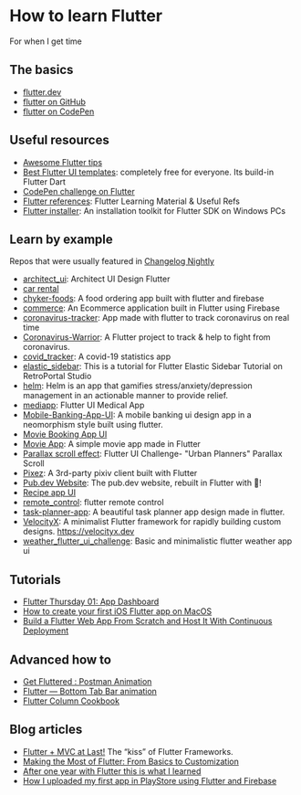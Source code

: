 # How to learn Flutter
For when I get time

## The basics

- [flutter.dev](https://flutter.dev/)
- [flutter on GitHub](https://github.com/flutter/flutter)
- [flutter on CodePen](https://codepen.io/flutter)

## Useful resources

- [Awesome Flutter tips](https://github.com/erluxman/awesomefluttertips)
- [Best Flutter UI templates](https://github.com/mitesh77/Best-Flutter-UI-Templates): completely free for everyone. Its build-in Flutter Dart
- [CodePen challenge on Flutter](https://codepen.io/challenges/2020/july/)
- [Flutter references](https://github.com/SaltySpaghetti/flutter-references): Flutter Learning Material & Useful Refs
- [Flutter installer](https://github.com/sampathbalivada/flutter_installer): An installation toolkit for Flutter SDK on Windows PCs

## Learn by example
Repos that were usually featured in [Changelog Nightly](https://changelog.com/nightly)

- [architect_ui](https://github.com/kawal7415/architect_ui): Architect UI Design Flutter
- [car rental](https://github.com/gerfagerfa/car_rental)
- [chyker-foods](https://github.com/OLayemii/chyker-foods): A food ordering app built with flutter and firebase
- [commerce](https://github.com/ashishrawat2911/flutter_commerce): An Ecommerce application built in Flutter using Firebase
- [coronavirus-tracker](https://github.com/X-SLAYER/coronavirus-tracker): App made with flutter to track coronavirus on real time
- [Coronavirus-Warrior](https://github.com/iampawan/Coronavirus-Warrior): A Flutter project to track & help to fight from coronavirus.
- [covid_tracker](https://github.com/arafaysaleem/covid_tracker): A covid-19 statistics app
- [elastic_sidebar](https://github.com/letsdoit07/flutter_elastic_sidebar): This is a tutorial for Flutter Elastic Sidebar Tutorial on RetroPortal Studio
- [helm](https://github.com/chuabingquan/helm): Helm is an app that gamifies stress/anxiety/depression management in an actionable manner to provide relief.
- [mediapp](https://github.com/randyvalencia/mediapp): Flutter UI Medical App
- [Mobile-Banking-App-UI](https://github.com/vinothvino42/Mobile-Banking-App-UI): A mobile banking ui design app in a neomorphism style built using flutter.
- [Movie Booking App UI](https://github.com/brinesoftwares/movie-booking-app-ui)
- [Movie App](https://github.com/DaniAlav/movie_app): A simple movie app made in Flutter
- [Parallax scroll effect](https://github.com/pawlik92/flutter_parallax_scroll): Flutter UI Challenge- "Urban Planners" Parallax Scroll
- [Pixez](https://github.com/Notsfsssf/pixez-flutter): A 3rd-party pixiv client built with Flutter
- [Pub.dev Website](https://github.com/Codelessly/FlutterPubWebsite): The pub.dev website, rebuilt in Flutter with 💙!
- [Recipe app UI](https://github.com/abuanwar072/Recipe-App---Flutter-UI)
- [remote_control](https://github.com/simplezhli/flutter_remote_control): flutter remote control
- [task-planner-app](https://github.com/TheAlphaApp/flutter-task-planner-app): A beautiful task planner app design made in flutter.
- [VelocityX](https://github.com/iampawan/VelocityX): A minimalist Flutter framework for rapidly building custom designs. https://velocityx.dev
- [weather_flutter_ui_challenge](https://github.com/mahadydev/weather_flutter_ui_challenge): Basic and minimalistic flutter weather app ui

## Tutorials

- [Flutter Thursday 01: App Dashboard](https://medium.com/@afegbua/flutter-thursday-app-dashboard-565df2aab12c)
- [How to create your first iOS Flutter app on MacOS](https://medium.com/front-end-weekly/how-to-create-your-first-ios-flutter-app-on-macos-7dfa9c3e1962)
- [Build a Flutter Web App From Scratch and Host It With Continuous Deployment](https://medium.com/better-programming/building-flutter-web-app-from-scratch-and-hosting-it-with-continuous-deployment-fde0c20ed711)

## Advanced how to

- [Get Fluttered : Postman Animation](https://itnext.io/get-fluttered-postman-animation-d1760416b680)
- [Flutter — Bottom Tab Bar animation](https://medium.com/@tonyowen/flutter-bottom-tab-bar-animation-75d1ca58c096)
- [Flutter Column Cookbook](https://medium.com/flutter-community/flutter-column-cookbook-35e2d99ae5c8)

## Blog articles

- [Flutter + MVC at Last!](https://medium.com/follow-flutter/flutter-mvc-at-last-275a0dc1e730) The “kiss” of Flutter Frameworks.
- [Making the Most of Flutter: From Basics to Customization](https://medium.com/hackernoon/making-the-most-of-flutter-from-basics-to-customization-433171581d01)
- [After one year with Flutter this is what I learned](https://uxdesign.cc/after-one-year-with-flutter-this-is-what-i-learned-b31181c987c8)
- [How I uploaded my first app in PlayStore using Flutter and Firebase](https://medium.com/@niacubilla/how-i-uploaded-my-first-app-in-playstore-using-flutter-and-firebase-d8ff8d9e1c36)
